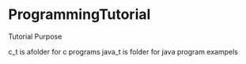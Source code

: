 # ProgrammingTutorial
Tutorial Purpose 

c_t is afolder for c programs
java_t is folder for java program exampels 
